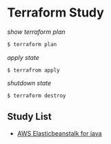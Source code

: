 # Terraform Study

_show terraform plan_

```bash
$ terraform plan
```

_apply state_

```
$ terrafrom apply
```

_shutdown state_

```
$ terraform destroy
```

## Study List

- [AWS Elasticbeanstalk for java](./elasticbeanstalk-java-example)